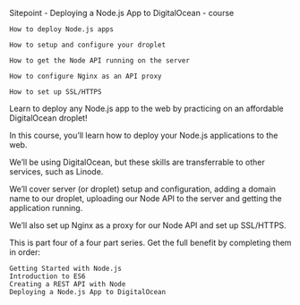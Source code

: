 Sitepoint - Deploying a Node.js App to DigitalOcean - course





    How to deploy Node.js apps

    How to setup and configure your droplet

    How to get the Node API running on the server

    How to configure Nginx as an API proxy

    How to set up SSL/HTTPS




 Learn to deploy any Node.js app to the web by practicing on an affordable DigitalOcean droplet!

In this course, you’ll learn how to deploy your Node.js applications to the web.

We’ll be using DigitalOcean, but these skills are transferrable to other services, such as Linode.

We’ll cover server (or droplet) setup and configuration, adding a domain name to our droplet, uploading our Node API to the server and getting the application running.

We’ll also set up Nginx as a proxy for our Node API and set up SSL/HTTPS.

This is part four of a four part series. Get the full benefit by completing them in order:

    Getting Started with Node.js
    Introduction to ES6
    Creating a REST API with Node
    Deploying a Node.js App to DigitalOcean
